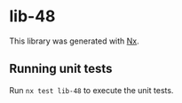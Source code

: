 # lib-48

This library was generated with [Nx](https://nx.dev).

## Running unit tests

Run `nx test lib-48` to execute the unit tests.
